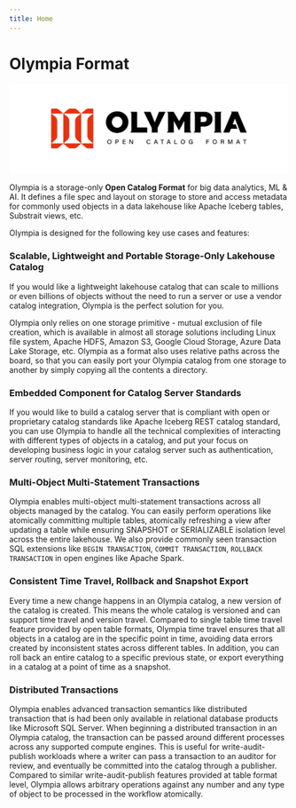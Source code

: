 ```yaml
---
title: Home
---
```


# Olympia Format

![logo](./logo/wide.png)

Olympia is a storage-only **Open Catalog Format** for big data analytics, ML & AI. 
It defines a file spec and layout on storage to store and access metadata 
for commonly used objects in a data lakehouse like Apache Iceberg tables, Substrait views, etc.

Olympia is designed for the following key use cases and features:

### Scalable, Lightweight and Portable Storage-Only Lakehouse Catalog

If you would like a lightweight lakehouse catalog that can scale to millions or even billions of objects
without the need to run a server or use a vendor catalog integration,
Olympia is the perfect solution for you.

Olympia only relies on one storage primitive - mutual exclusion of file creation, which is available in almost all
storage solutions including Linux file system, Apache HDFS, Amazon S3, Google Cloud Storage,
Azure Data Lake Storage, etc.
Olympia as a format also uses relative paths across the board, 
so that you can easily port your Olympia catalog from one storage to another by simply copying all the contents a directory.

### Embedded Component for Catalog Server Standards

If you would like to build a catalog server that is compliant with 
open or proprietary catalog standards like Apache Iceberg REST catalog standard,
you can use Olympia to handle all the technical complexities of interacting with different types of objects in a catalog,
and put your focus on developing business logic in your catalog server such as authentication, 
server routing, server monitoring, etc.

### Multi-Object Multi-Statement Transactions

Olympia enables multi-object multi-statement transactions across all objects managed by the catalog.
You can easily perform operations like atomically committing multiple tables, 
atomically refreshing a view after updating a table while ensuring 
SNAPSHOT or SERIALIZABLE isolation level across the entire lakehouse.
We also provide commonly seen transaction SQL extensions like
`BEGIN TRANSACTION`, `COMMIT TRANSACTION`, `ROLLBACK TRANSACTION` in open engines like Apache Spark.

### Consistent Time Travel, Rollback and Snapshot Export

Every time a new change happens in an Olympia catalog, a new version of the catalog is created.
This means the whole catalog is versioned and can support time travel and version travel.
Compared to single table time travel feature provided by open table formats, 
Olympia time travel ensures that all objects in a catalog are in the specific point in time,
avoiding data errors created by inconsistent states across different tables.
In addition, you can roll back an entire catalog to a specific previous state,
or export everything in a catalog at a point of time as a snapshot.

### Distributed Transactions

Olympia enables advanced transaction semantics like distributed transaction 
that is had been only available in relational database products like Microsoft SQL Server.
When beginning a distributed transaction in an Olympia catalog,
the transaction can be passed around different processes across any supported compute engines.
This is useful for write-audit-publish workloads where a writer can pass a transaction to an auditor for review,
and eventually be committed into the catalog through a publisher.
Compared to similar write-audit-publish features provided at table format level,
Olympia allows arbitrary operations against any number and any type of object 
to be processed in the workflow atomically.